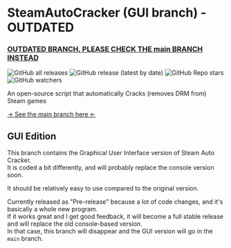 # SteamAutoCracker (GUI branch) - OUTDATED

### [OUTDATED BRANCH, PLEASE CHECK THE main BRANCH INSTEAD](https://github.com/BigBoiCJ/SteamAutoCracker)

![GitHub all releases](https://img.shields.io/github/downloads/BigBoiCJ/SteamAutoCracker/total?color=brightgreen&label=Total%20downloads)
![GitHub release (latest by date)](https://img.shields.io/github/downloads/BigBoiCJ/SteamAutoCracker/latest/total?color=green&label=Latest%20version%20downloads)
![GitHub Repo stars](https://img.shields.io/github/stars/BigBoiCJ/SteamAutoCracker?color=yellow&label=Stars)
![GitHub watchers](https://img.shields.io/github/watchers/BigBoiCJ/SteamAutoCracker?label=Watchers)

An open-source script that automatically Cracks (removes DRM from) Steam games

[-> See the main branch here <-](https://github.com/BigBoiCJ/SteamAutoCracker)

## GUI Edition
This branch contains the Graphical User Interface version of Steam Auto Cracker.\
It is coded a bit differently, and will probably replace the console version soon.

It should be relatively easy to use compared to the original version.

Currently released as "Pre-release" because a lot of code changes, and it's basically a whole new program.\
If it works great and I get good feedback, it will become a full stable release and will replace the old console-based version.\
In that case, this branch will disappear and the GUI version will go in the `main` branch.
